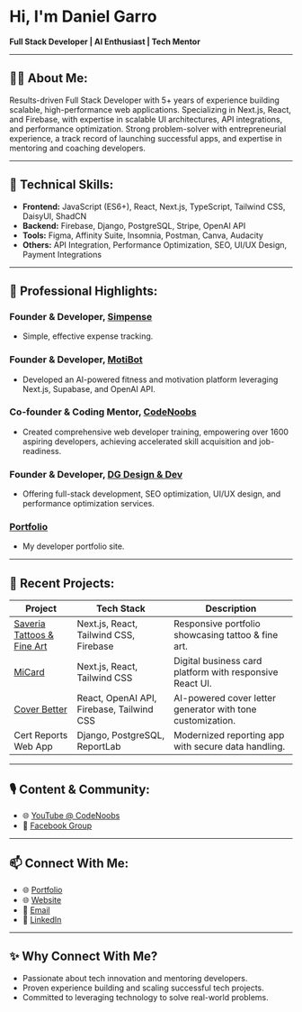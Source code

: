 # Hi, I'm Daniel Garro

**Full Stack Developer | AI Enthusiast | Tech Mentor**

---

## 👨‍💻 About Me:

Results-driven Full Stack Developer with 5+ years of experience building scalable, high-performance web applications. Specializing in Next.js, React, and Firebase, with expertise in scalable UI architectures, API integrations, and performance optimization. Strong problem-solver with entrepreneurial experience, a track record of launching successful apps, and expertise in mentoring and coaching developers.

---

## 🚀 Technical Skills:

- **Frontend:** JavaScript (ES6+), React, Next.js, TypeScript, Tailwind CSS, DaisyUI, ShadCN
- **Backend:** Firebase, Django, PostgreSQL, Stripe, OpenAI API
- **Tools:** Figma, Affinity Suite, Insomnia, Postman, Canva, Audacity
- **Others:** API Integration, Performance Optimization, SEO, UI/UX Design, Payment Integrations

---

## 📌 Professional Highlights:

### Founder & Developer, [Simpense](https://simpense.com/)

- Simple, effective expense tracking.

### Founder & Developer, [MotiBot](https://motibot.vercel.app/)

- Developed an AI-powered fitness and motivation platform leveraging Next.js, Supabase, and OpenAI API.

### Co-founder & Coding Mentor, [CodeNoobs](https://www.codenoobs.io)

- Created comprehensive web developer training, empowering over 1600 aspiring developers, achieving accelerated skill acquisition and job-readiness.

### Founder & Developer, [DG Design & Dev](https://dgdesignanddev.com)

- Offering full-stack development, SEO optimization, UI/UX design, and performance optimization services.

### [Portfolio](https://daniel-garro-dev.web.app/) 

- My developer portfolio site. 

---

## 🌟 Recent Projects:

| Project                                                  | Tech Stack                                | Description                                                |
| -------------------------------------------------------- | ----------------------------------------- | ---------------------------------------------------------- |
| [Saveria Tattoos & Fine Art](https://saveriafineart.com) | Next.js, React, Tailwind CSS, Firebase    | Responsive portfolio showcasing tattoo & fine art.         |
| [MiCard](https://micard.io)                              | Next.js, React, Tailwind CSS              | Digital business card platform with responsive React UI.   |
| [Cover Better](https://coverbetter.io)                   | React, OpenAI API, Firebase, Tailwind CSS | AI-powered cover letter generator with tone customization. |
| Cert Reports Web App                                     | Django, PostgreSQL, ReportLab             | Modernized reporting app with secure data handling.        |

---

## 🎙️ Content & Community:

- 🌐 [YouTube @ CodeNoobs](https://www.youtube.com/@code_noobs)
- 📘 [Facebook Group](https://www.facebook.com/groups/codenoobs)

---

## 📫 Connect With Me:

- 🌐 [Portfolio](https://daniel-garro-dev.web.app/)
- 🌐 [Website](https://dgdesignanddev.com/)
- 📧 [Email](mailto:daniel.garro@protonmail.com)
- 🔗 [LinkedIn](https://www.linkedin.com/in/garro-daniel/)

---

## ✨ Why Connect With Me?

- Passionate about tech innovation and mentoring developers.
- Proven experience building and scaling successful tech projects.
- Committed to leveraging technology to solve real-world problems.

